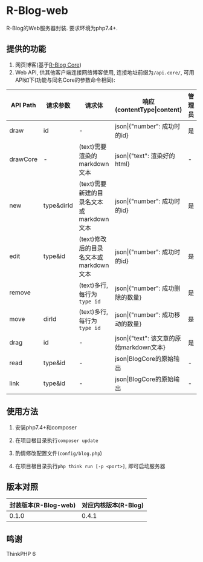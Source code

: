 R-Blog-web
===============

R-Blog的Web服务器封装. 要求环境为php7.4+.

## 提供的功能

1. 网页博客(基于[R-Blog Core](https://github.com/rickonono3/R-Blog))
2. Web API, 供其他客户端连接网络博客使用, 连接地址前缀为`/api.core/`, 可用API如下(功能与同名Core的参数命令相同):

| API Path | 请求参数   | 请求体                                   | 响应(contentType\|content)               | 管理员 | 备注 |
| -------- | ---------- | ---------------------------------------- | ---------------------------------------- | ------ | ---- |
| draw     | id         | -                                        | json\|{"number": 成功时的id}             | 是     |      |
| drawCore | -          | (text)需要渲染的markdown文本             | json\|{"text": 渲染好的html}             | -      |      |
| new      | type&dirId | (text)需要新建的目录名文本或markdown文本 | json\|{"number": 成功时的id}             | 是     |      |
| edit     | type&id    | (text)修改后的目录名文本或markdown文本   | json\|{"number": 成功时的id}             | 是     |      |
| remove   |            | (text)多行, 每行为`type id`              | json\|{"number": 成功删除的数量}         | 是     |      |
| move     | dirId      | (text)多行, 每行为`type id`              | json\|{"number": 成功移动的数量}         | 是     |      |
| drag     | id         | -                                        | json\|{"text": 该文章的原始markdown文本} | 是     |      |
| read     | type&id    | -                                        | json\|BlogCore的原始输出                 | -      |      |
| link     | type&id    | -                                        | json\|BlogCore的原始输出                 | -      |      |



## 使用方法

1. 安装php7.4+和composer

2. 在项目根目录执行`composer update`

3. 酌情修改配置文件(`config/blog.php`)

4. 在项目根目录执行`php think run [-p <port>]`, 即可启动服务器

## 版本对照

| 封装版本(R-Blog-web) | 对应内核版本(R-Blog) |
| -------------------- | -------------------- |
| 0.1.0                | 0.4.1                |

## 鸣谢

ThinkPHP 6